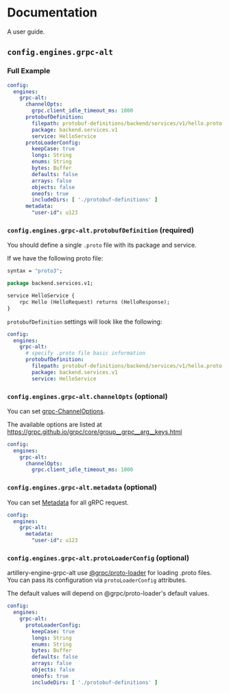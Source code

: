 # Documentation

A user guide.

## `config.engines.grpc-alt`

### Full Example

```yaml
config:
  engines:
    grpc-alt:
      channelOpts:
        grpc.client_idle_timeout_ms: 1000
      protobufDefinition:
        filepath: protobuf-definitions/backend/services/v1/hello.proto
        package: backend.services.v1
        service: HelloService
      protoLoaderConfig:
        keepCase: true
        longs: String
        enums: String
        bytes: Buffer
        defaults: false
        arrays: false
        objects: false
        oneofs: true
        includeDirs: [ './protobuf-definitions' ]
      metadata:
        "user-id": u123
```

### `config.engines.grpc-alt.protobufDefinition` (required)

You should define a single `.proto` file with its package and service.

If we have the following proto file:

```proto
syntax = "proto3";

package backend.services.v1;

service HelloService {
    rpc Hello (HelloRequest) returns (HelloResponse);
}
```

`protobufDefinition` settings will look like the following:

```yaml
config:
  engines:
    grpc-alt:
      # specify .proto file basic information
      protobufDefinition:
        filepath: protobuf-definitions/backend/services/v1/hello.proto
        package: backend.services.v1
        service: HelloService
```

### `config.engines.grpc-alt.channelOpts` (optional)

You can set [grpc-ChannelOptions](https://grpc.github.io/grpc/node/grpc.Channel.html).

The available options are listed at https://grpc.github.io/grpc/core/group__grpc__arg__keys.html

```yaml
config:
  engines:
    grpc-alt:
      channelOpts:
        grpc.client_idle_timeout_ms: 1000
```

### `config.engines.grpc-alt.metadata` (optional)

You can set [Metadata](https://github.com/grpc/grpc-go/blob/master/Documentation/grpc-metadata.md) for all gRPC request.

```yaml
config:
  engines:
    grpc-alt:
      metadata:
        "user-id": u123
```

### `config.engines.grpc-alt.protoLoaderConfig` (optional)

artillery-engine-grpc-alt use [@grpc/proto-loader](https://www.npmjs.com/package/@grpc/proto-loader) for loading .proto files. You can pass its configuration via `protoLoaderConfig` attributes.

The default values will depend on @grpc/proto-loader's default values.

```yaml
config:
  engines:
    grpc-alt:
      protoLoaderConfig:
        keepCase: true
        longs: String
        enums: String
        bytes: Buffer
        defaults: false
        arrays: false
        objects: false
        oneofs: true
        includeDirs: [ './protobuf-definitions' ]
```
